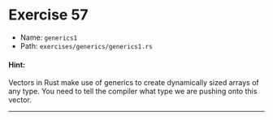# Exercise 57

- Name: ```generics1```
- Path: ```exercises/generics/generics1.rs```
#### Hint: 

Vectors in Rust make use of generics to create dynamically sized arrays of any type.
You need to tell the compiler what type we are pushing onto this vector.


---



